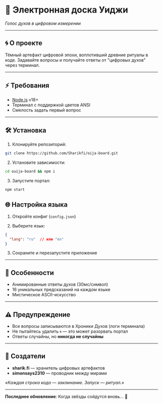 # 🔮 Электронная доска Уиджи

*Голос духов в цифровом измерении*

---

## 🌀 О проекте

Тёмный артефакт цифровой эпохи, воплотивший древние ритуалы в коде. Задавайте вопросы и получайте ответы от "цифровых духов" через терминал.

---

## ⚡ Требования

- [Node.js](https://nodejs.org/) v18+
- Терминал с поддержкой цветов ANSI
- Смелость задать первый вопрос

---

## 🛠️ Установка

1. Клонируйте репозиторий:

```bash
git clone https://github.com/Sharikfi/oija-board.git
```

2. Установите зависимости:

```bash
cd ouija-board && npm i
```

3. Запустите портал:

```bash
npm start
```

## 🌐 Настройка языка

1. Откройте конфиг (`config.json`)

2. Выберите язык:

```json
{
  "lang": "ru"  // или "en"
}
```

3. Сохраните и перезапустите приложение

---

## 🔮 Особенности

- Анимированные ответы духов (30мс/символ)
- 16 уникальных предсказаний на каждом языке
- Мистическое ASCII-искусство

---

## ⚠️ Предупреждение

- Все вопросы записываются в Хроники Духов (логи терминала)
- Не пытайтесь удалить `🌀` — это может разорвать портал
- Ответы случайны, но **никогда не случайны**

---

## 🔗 Создатели

- **sharik.fi** — хранитель цифровых артефактов
- **simonsays2310** — проводник между мирами

*«Каждая строка кода — заклинание. Запуск — ритуал.»*

---

**Последнее обновление**: Когда звёзды сойдутся вновь... 🌌
